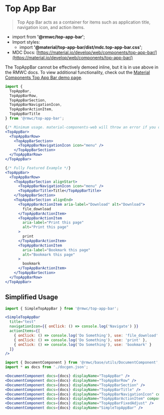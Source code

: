 # Top App Bar

> Top App Bar acts as a container for items such as application title, navigation icon, and action items.

- import from **'@rmwc/top-app-bar'**;  
- Import styles:
  - import **'@material/top-app-bar/dist/mdc.top-app-bar.css'**;
- MDC Docs: [https://material.io/develop/web/components/top-app-bar/](https://material.io/develop/web/components/top-app-bar/)

The TopAppBar cannot be effectively demoed inline, but it is in use above in the RMWC docs. To view additional functionality, check out the [Material Components Top App Bar demo page](https://material-components-web.appspot.com/top-app-bar.html).

```jsx
import {
  TopAppBar,
  TopAppBarRow,
  TopAppBarSection,
  TopAppBarNavigationIcon,
  TopAppBarActionItem,
  TopAppBarTitle
} from '@rmwc/top-app-bar';

{/* Minimum usage. material-components-web will throw an error if you do not include TopAppBarNavigationIcon. */}
<TopAppBar>
  <TopAppBarRow>
    <TopAppBarSection>
      <TopAppBarNavigationIcon icon="menu" />
    </TopAppBarSection>
  </TopAppBarRow>
</TopAppBar>

{/* Fully Featured Example */}
<TopAppBar>
  <TopAppBarRow>
    <TopAppBarSection alignStart>
      <TopAppBarNavigationIcon icon="menu" />
      <TopAppBarTitle>Title</TopAppBarTitle>
    </TopAppBarSection>
    <TopAppBarSection alignEnd>
      <TopAppBarActionItem aria-label="Download" alt="Download">
        file_download
      </TopAppBarActionItem>
      <TopAppBarActionItem
        aria-label="Print this page"
        alt="Print this page"
      >
        print
      </TopAppBarActionItem>
      <TopAppBarActionItem
        aria-label="Bookmark this page"
        alt="Bookmark this page"
      >
        bookmark
      </TopAppBarActionItem>
    </TopAppBarSection>
  </TopAppBarRow>
</TopAppBar>
```

## Simplified Usage

```jsx
import { SimpleTopAppBar } from '@rmwc/top-app-bar';

<SimpleTopAppBar
  title="test"
  navigationIcon={{ onClick: () => console.log('Navigate') }}
  actionItems={[
    { onClick: () => console.log('Do Something'), use: 'file_download' },
    { onClick: () => console.log('Do Something'), use: 'print' },
    { onClick: () => console.log('Do Something'), use: 'bookmark' }
  ]}
/>
```

```jsx renderOnly
import { DocumentComponent } from '@rmwc/base/utils/DocumentComponent';
import * as docs from './docgen.json';

<DocumentComponent docs={docs} displayName="TopAppBar" />
<DocumentComponent docs={docs} displayName="TopAppBarRow" />
<DocumentComponent docs={docs} displayName="TopAppBarSection" />
<DocumentComponent docs={docs} displayName="TopAppBarTitle" />
<DocumentComponent docs={docs} displayName="TopAppBarNavigationIcon" composes={['Icon']} />
<DocumentComponent docs={docs} displayName="TopAppBarActionItem" composes={['Icon']} />
<DocumentComponent docs={docs} displayName="TopAppBarFixedAdjust" />
<DocumentComponent docs={docs} displayName="SimpleTopAppBar" />
```
